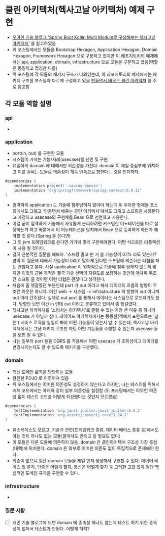 # 클린 아키텍처(헥사고날 아키텍처) 예제 구현

- [우아한 기술 블로그 'Spring Boot Kotlin Multi Module로 구성해보는 헥사고날 아키텍처'](https://techblog.woowahan.com/12720/) 를 참고하였음
- 위 포스팅에서는 모듈을 Bootstrap Hexagon, Application Hexagon, Domain Hexagon, Framework Hexagon 으로 구분하고 있지만
  이 레포지토리의 예제에서는 api, application, domain, infrastructure 으로 모듈을 구분하고 있음(역할은 동일하고 명칭만 다름)
- 위 포스팅에 각 모듈의 패키지 구조가 나와있는데, 이 레포지토리의 예제에서는 패키지 구조를 포스팅과 다르게 구성하고 있음
  [만들면서 배우는 클린 아키텍처](https://www.yes24.com/Product/Goods/105138479?pid=123487&cosemkid=go16373101893711165) 를 주로 참고함

## 각 모듈 역할 설명

### api
- 

### application
- port(in, out) 를 구현한 모듈
- 시스템이 가지는 기능/사례(usecase)를 선언 및 구현
- 유일하게 domain 에 대해서만 의존성을 가진다. domain 이 제일 중심부에 위치하고 이를 감싸는 모듈로 의존성이 계속 안쪽으로 향한다는 것을 인지하자.
```groovy
dependencies {
    implementation project(':saving-domain')
    implementation 'org.springframework:spring-context:6.0.12'
}
```
- 엄격하게 application 도 기술에 침투당하지 않아야 하는데 위 우아한 형제들 포스팅에서도 그렇고 '만들면서 배우는 클린 아키텍처'에서도 그렇고
  스프링을 사용한다고 가정하고 usecase의 구현체를 Bean 으로 선언하고 사용한다.
- 이걸 굳이 엄격하게 기술에서 자유롭게 분리하려면 커스텀한 어노테이션을 따로 설정하든가 하고 바깥에서 이 어노테이션을 탐지해서 Bean 으로 등록하게 하든가 해야할 것 같다.(Spring 을 쓴다면)
- 그 외 jvm 프레임워크를 쓴다면 거기에 맞게 구현해야한다. 어떤 식으로든 리플렉션이 사용 될 것이다.
- 결국 근본적인 질문을 해보자. '스프링 말고 딴 거 쓸 가능성이 0.1% 라도 있는가?' 만약 이 질문에 대해서 가능성이 0라고 말하게 된다면 스프링에 의존하는 타협을 해도 괜찮다고 본다. 
  사실 application 이 원칙적으로 기술에 침투 당하지 않는게 맞지만 이것의 근본 목적은 결국 기술 선택의 자유도를 보장하는 것인데 어차피 무조건 스프링 쓸 것이면 이런 타협은 괜찮다고 생각한다.
- 처음에 좀 헷갈렸던 부분인데 port 가 out 이라고 해서 데이터의 흐름의 방향이 무조건 아웃은 아니다. 이건 web -> 시스템 -> infrastructure 의 방향이 out 이니까 out 이라 간주된다.
  실제로 out port 를 통해서 데이터는 시스템으로 로드되기도 한다. 방향만 보면 이건 in 인데 out 이라고 분류하고 있어서 좀 헷갈렸다.
- 헥사고날 아키텍처를 '소리치는 아키텍처'로 말할 수 있는 가장 큰 이유 중 하나가 usecase 가 아닐까 싶다. 레이어드 아키텍처에서는 뚱뚱한(책에서 표현으로는 '넓은') 서비스 로직을 일일이
  봐야 어떤 기능들이 있는지 알 수 있는데, 헥사고날 아키텍처에서는 그냥 패키지 구조만 봐도 어떤 기능들을 수행할 수 있는지 usecase 들을 보면 알 수 있다.
- 나는 일부러 port 들을 CQRS 를 적용해서 어떤 usecase 가 조회성이고 데이터를 변경시키는지도 알 수 있도록 패키지를 구분했다.

### domain
- 핵심 도메인 로직을 담당하는 모듈
- 완전한 POJO 로 이루어져 있음
- 위 포스팅에서는 어떠한 의존성도 설정하지 않는다고 하지만, 나는 테스트를 위해서 예제 코드에서는 아래와 같이 일부 의존성을 설정함
  (위 포스팅에서는 아무런 의존성 없이 테스트 코드를 어떻게 작성했다는 것인지 모르겠음)
```groovy
dependencies {
    testImplementation 'org.junit.jupiter:junit-jupiter:5.9.2'
    testImplementation 'org.assertj:assertj-core:3.24.2'
}
```
- 유스케이스도 모르고, 기술과 관련(프레임워크 종류, 데이터 베이스 종류 등)해서도 아는 것이 하나도 없는 모듈(알아서도 안되고 알 필요도 없다)
- 이 모듈은 다른 모듈에 의존하지 않음. domain 은 클린아키텍처 구조상 가장 중심(내핵)에 위치한다. domain 은 외부로 어떠한 의존도 없이 독립적으로 존재해야 한다.
- 의존이 없으니 일단 domain 모듈을 제일 먼저 생성해서 구현할 수 있다. 데이터 베이스 뭘 쓸지, 인증은 어떻게 할지, 통신은 어떻게 할지 등 그러한 고민 없이 일단 핵심적인 도메인 규칙을 구현할 수 있다.

### infrastructure
-

### 질문 사항

- [ ] 배민 기술 블로그에 보면 domain 에 종속성 하나도 없는데 테스트 하기 위한 종속성이 없어서 테스트가 안된다. 어떻게 하지?
